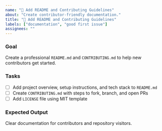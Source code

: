 ```yaml
---
name: "🧾 Add README and Contributing Guidelines"
about: "Create contributor-friendly documentation."
title: "🧾 Add README and Contributing Guidelines"
labels: ["documentation", "good first issue"]
assignees: ""
---
```


### Goal
Create a professional `README.md` and `CONTRIBUTING.md` to help new contributors get started.

### Tasks
- [ ] Add project overview, setup instructions, and tech stack to `README.md`
- [ ] Create `CONTRIBUTING.md` with steps to fork, branch, and open PRs
- [ ] Add `LICENSE` file using MIT template

### Expected Output
Clear documentation for contributors and repository visitors.
